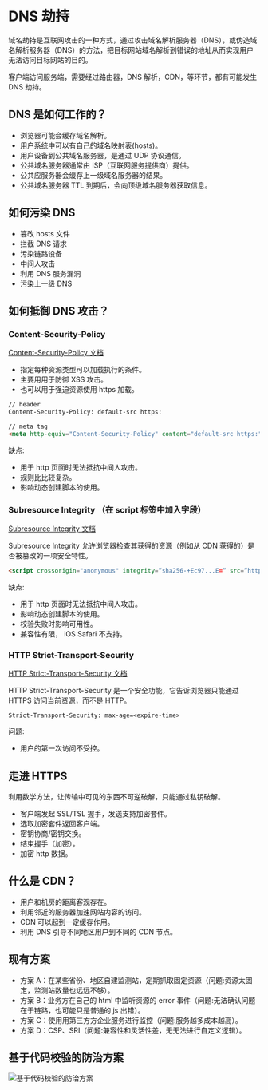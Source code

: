 # DNS 劫持

域名劫持是互联网攻击的一种方式，通过攻击域名解析服务器（DNS），或伪造域名解析服务器（DNS）的方法，把目标网站域名解析到错误的地址从而实现用户无法访问目标网站的目的。

客户端访问服务端，需要经过路由器，DNS 解析，CDN，等环节，都有可能发生 DNS 劫持。

## DNS 是如何工作的？

- 浏览器可能会缓存域名解析。
- 用户系统中可以有自己的域名映射表(hosts)。
- 用户设备到公共域名服务器，是通过 UDP 协议通信。
- 公共域名服务器通常由 ISP（互联网服务提供商）提供。
- 公共应服务器会缓存上一级域名服务器的结果。
- 公共域名服务器 TTL 到期后，会向顶级域名服务器获取信息。

## 如何污染 DNS

- 篡改 hosts 文件
- 拦截 DNS 请求
- 污染链路设备
- 中间人攻击
- 利用 DNS 服务漏洞
- 污染上一级 DNS

## 如何抵御 DNS 攻击？

### Content-Security-Policy

[Content-Security-Policy 文档](https://developer.mozilla.org/zh-CN/docs/Web/HTTP/Headers/Content-Security-Policy__by_cnvoid)

- 指定每种资源类型可以加载执⾏的条件。
- 主要⽤用于防御 XSS 攻击。
- 也可以⽤于强迫资源使用 https 加载。

```html
// header
Content-Security-Policy: default-src https:

// meta tag
<meta http-equiv="Content-Security-Policy" content="default-src https:">
```

缺点:

- ⽤于 http ⻚面时⽆法抵抗中间人攻击。
- 规则⽐比较复杂。
- 影响动态创建脚本的使⽤。

### Subresource Integrity （在 script 标签中加入字段）

[Subresource Integrity 文档](https://developer.mozilla.org/zh-CN/docs/Web/Security/子资源完整性)

Subresource Integrity 允许浏览器检查其获得的资源（例如从 CDN 获得的）是否被篡改的一项安全特性。

```html
<script crossorigin="anonymous" integrity=“sha256-+Ec97...E=“ src=“https://a.com"></script>
```

缺点:

- 用于 http ⻚面时⽆法抵抗中间⼈攻击。
- 影响动态创建脚本的使⽤。
- 校验失败时影响可⽤性。
- 兼容性有限， iOS Safari 不支持。

### HTTP Strict-Transport-Security

[HTTP Strict-Transport-Security 文档](https://developer.mozilla.org/zh-CN/docs/Security/HTTP_Strict_Transport_Security)

HTTP Strict-Transport-Security 是一个安全功能，它告诉浏览器只能通过 HTTPS 访问当前资源，而不是 HTTP。

```http
Strict-Transport-Security: max-age=<expire-time>
```

问题:

- ⽤户的第⼀次访问不受控。

## 走进 HTTPS

利用数学方法，让传输中可见的东西不可逆破解，只能通过私钥破解。

- 客户端发起 SSL/TSL 握手，发送支持加密套件。
- 选取加密套件返回客户端。
- 密钥协商/密钥交换。
- 结束握手（加密）。
- 加密 http 数据。

## 什么是 CDN？

- 用户和机房的距离客观存在。
- 利用邻近的服务器加速网站内容的访问。
- CDN 可以起到一定缓存作用。
- 利用 DNS 引导不同地区用户到不同的 CDN 节点。

## 现有方案

- ⽅案 A：在某些省份、地区⾃建监测站，定期抓取固定资源（问题:资源太固定，监测站数量也远远不够）。
- ⽅案 B：业务⽅在⾃己的 html 中监听资源的 error 事件（问题:⽆法确认问题在于链路，也可能只是普通的 js 出错）。
- ⽅案 C：使⽤用第三⽅方企业服务进⾏监控（问题:服务越多成本越⾼）。
- ⽅案 D：CSP、SRI（问题:兼容性和灵活性差，⽆无法进行⾃定义逻辑）。

## 基于代码校验的防治⽅案

![基于代码校验的防治⽅案](/blog/dns-hijacking.png)
